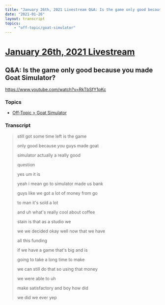 ```yaml
---
title: "January 26th, 2021 Livestream Q&A: Is the game only good because you made Goat Simulator?"
date: "2021-01-26"
layout: transcript
topics:
    - "off-topic/goat-simulator"
---
```

# [January 26th, 2021 Livestream](../2021-01-26.md)
## Q&A: Is the game only good because you made Goat Simulator?
https://www.youtube.com/watch?v=RkTbSfY1pKc

### Topics
* [Off-Topic > Goat Simulator](../topics/off-topic/goat-simulator.md)

### Transcript

> still got some time left is the game
> 
> only good because you guys made goat
> 
> simulator actually a really good
> 
> question
> 
> yes um it is
> 
> yeah i mean go to simulator made us bank
> 
> guys like we got a lot of money from go
> 
> to man it's sold a lot
> 
> and uh what's really cool about coffee
> 
> stain is that as a studio we
> 
> we we decided okay well now that we have
> 
> all this funding
> 
> if we have a game that's big and is
> 
> going to take a long time to make
> 
> we can still do that so using that money
> 
> we were able to uh
> 
> make satisfactory and boy how did
> 
> we did we ever yep
> 
